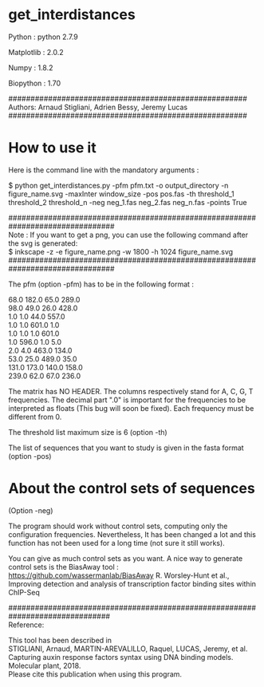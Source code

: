 # get_interdistances
Python  : python 2.7.9

Matplotlib : 2.0.2

Numpy : 1.8.2

Biopython : 1.70

######################################################
Authors: Arnaud Stigliani, Adrien Bessy, Jeremy Lucas
######################################################

# How to use it 
Here is the command line with the mandatory arguments : 

$ python get_interdistances.py -pfm pfm.txt  -o output_directory -n figure_name.svg -maxInter window_size  -pos pos.fas -th threshold_1 threshold_2 threshold_n -neg neg_1.fas neg_2.fas neg_n.fas -points True  

################################################################################  
Note : If you want to get a png, you can use the following command after the svg is generated:  
$ inkscape -z -e figure_name.png -w 1800 -h 1024 figure_name.svg
################################################################################

The pfm (option -pfm) has to be in the following format :

68.0	182.0	65.0	289.0  
98.0	49.0	26.0	428.0  
1.0	1.0	44.0	557.0  
1.0	1.0	601.0	1.0  
1.0	1.0	1.0	601.0  
1.0	596.0	1.0	5.0  
2.0	4.0	463.0	134.0  
53.0	25.0	489.0	35.0  
131.0	173.0	140.0	158.0  
239.0	62.0	67.0	236.0  

The matrix has NO HEADER. The columns respectively stand for A, C, G, T frequencies. The decimal part ".0" is important for the frequencies to be interpreted as floats (This bug will soon be fixed). Each frequency must be different from 0.

The threshold list maximum size is 6 (option -th)

The list of sequences that you want to study is given in the fasta format (option -pos)

# About the control sets of sequences

(Option -neg)

The program should work without control sets, computing only the configuration frequencies. Nevertheless, It has been changed a lot and this function has not been used for a long time (not sure it still works).

You can give as much control sets as you want. A nice way to generate control sets is the BiasAway  tool :
https://github.com/wassermanlab/BiasAway
R. Worsley-Hunt et al., Improving detection and analysis of transcription factor binding sites within ChIP-Seq

###############################################################################  
Reference:

This tool has been described in  
STIGLIANI, Arnaud, MARTIN-AREVALILLO, Raquel, LUCAS, Jeremy, et al. Capturing auxin response factors syntax using DNA binding models. Molecular plant, 2018.  
Please cite this publication when using this program.
